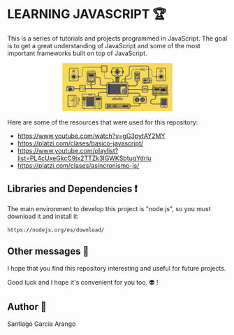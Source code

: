 # LEARNING JAVASCRIPT  :trophy:
This is a series of tutorials and projects programmed in JavaScript.
The goal is to get a great understanding of JavaScript and some of the most important frameworks built on top of JavaScript.

<p align="center">
<img src="https://raw.githubusercontent.com/san99tiago/JS_LEARNING/master/BASIC%20NOTES/gif_javascript.gif" width="50%" height="50%"/>
</p>

Here are some of the resources that were used for this repository:

* https://www.youtube.com/watch?v=gG3pytAY2MY
* https://platzi.com/clases/basico-javascript/
* https://www.youtube.com/playlist?list=PL4cUxeGkcC9jx2TTZk3IGWKSbtugYdrlu
* https://platzi.com/clases/asincronismo-js/


## Libraries and Dependencies :exclamation:

The main environment to develop this project is "node.js", so you must download it and install it:
```
https://nodejs.org/es/download/
```

## Other messages :tophat:
I hope that you find this repository interesting and useful for future projects.

Good luck and I hope it's convenient for you too. :alien: !

## Author :musical_keyboard:
Santiago Garcia Arango
